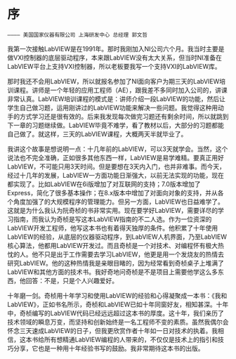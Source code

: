 # 序

    ———— 美国国家仪器有限公司 上海研发中心 总经理 郭文哲

我第一次接触LabVIEW是在1991年。那时我刚加入NI公司六个月。我当时主要是做VXI控制器的底层驱动程序，本来跟LabVIEW没有太大关系，但当时NI准备在LabVIEW平台上支持VXI控制器，所以老板要我写一个支持VXI的LabVIEW库。

那时我还不会用LabVIEW，所以就报名参加了NI面向客户为期三天的LabVIEW培训课程。讲师是一个年轻的应用工程师（AE），跟我差不多同时加入公司的，讲课非常认真。LabVIEW培训课程的模式是：讲师介绍一段LabVIEW的功能，然后让学生自己做习题，运用刚讲过的LabVIEW功能来解决一些问题。我觉得这种用动手的方式学习还是很有效的。后来我发现每次做完习题还有剩余时间，所以就跳到下一章的习题继续做。LabVIEW毕竟不难学，看了教材以后，大部分的习题都能自己做了。就这样，三天的LabVIEW课程，大概两天半就毕业了。

我讲这个故事是想说明一点：十几年前的LabVIEW，可以3天就学会。当然，这个说法也不完全准确，正如很多其他东西一样，LabVIEW是易学难精。要真正用好LabVIEW，不可能只用3天时间。但是要想在3天内入门，也并非难事。而今天，经过十几年的发展，LabVIEW一方面功能日渐强大，以前无法实现的功能，现在都实现了。比如LabVIEW在6i版增加了对互联网的支持；7.0版本增加了Express，简化了很多基本操作；在8.x版本中增加了对面向对象的支持，并从各个角度加强了的大规模程序的管理能力。但另一方面，LabVIEW也日益难学了。这就是为什么我认为阮奇桢的书非常实用。现在要学好LabVIEW，需要详尽的学习指南，而我认为奇桢是写这本LabVIEW指南的不二人选。作为一位资深的LabVIEW开发工程师，他写这本书也有着得天独厚的条件。他积累了十年使用LabVIEW的经验，从底层的仪器驱动程序，到LabVIEW人机界面，乃至LabVIEW核心算法，他都用LabVIEW开发过。而且奇桢是一个对技术、对编程怀有极大热忱的人。他不只是出于工作需要去学习LabVIEW，他更是用一个发烧友的热情去研究LabVIEW。他的这种热情我是亲眼目睹的，因为经常看到奇桢桌子上堆满了LabVIEW和其他方面的技术书。我好奇地问奇桢是不是项目上需要他学这么多东西，他回答：不是，只是个人兴趣爱好。

十年磨一剑。奇桢用十年学习和使用LabVIEW的经验和心得凝聚成一本书：《我和LabVIEW》，正如书名所示，奇桢和LabVIEW已如十年同窗好友，相知甚深。十年中，奇桢编写的LabVIEW代码已经远远超过这本书的厚度。这十年，我们亲历了技术领域的瞬息万变，而坚持和创新始终是一名工程师不变的素质。虽然我偶尔会怀念三天速成LabVIEW的日子，但我更欣赏作者十年如一日对技术的执着。我相信，这本书给所有想精通LabVIEW编程的人带来的，不仅仅是技术上的指引和技巧分享，它也是一种用十年经验书写的鼓励。我非常期待这本书的出版。
